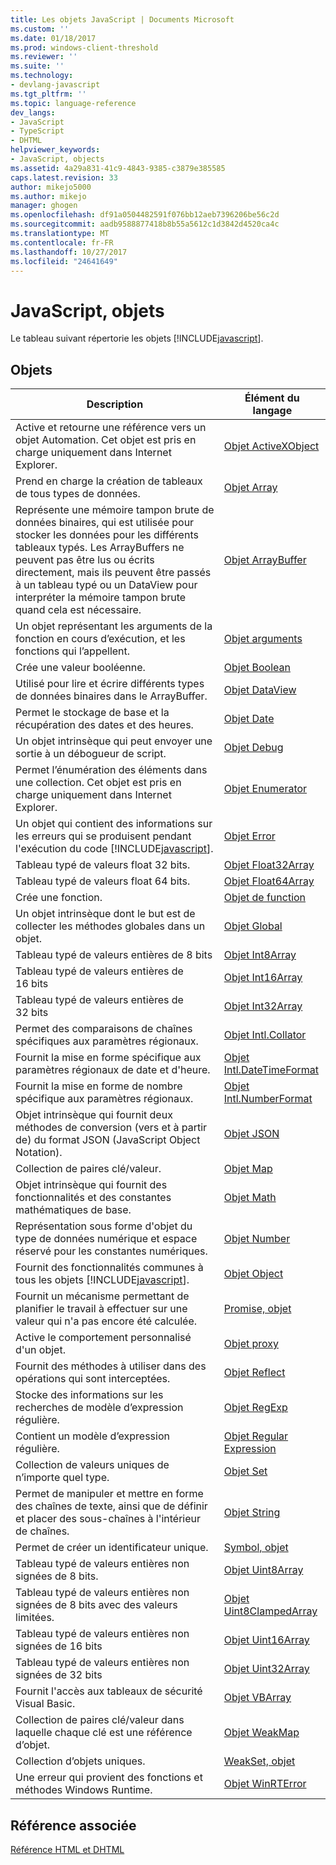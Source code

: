 ```yaml
---
title: Les objets JavaScript | Documents Microsoft
ms.custom: ''
ms.date: 01/18/2017
ms.prod: windows-client-threshold
ms.reviewer: ''
ms.suite: ''
ms.technology:
- devlang-javascript
ms.tgt_pltfrm: ''
ms.topic: language-reference
dev_langs:
- JavaScript
- TypeScript
- DHTML
helpviewer_keywords:
- JavaScript, objects
ms.assetid: 4a29a831-41c9-4843-9385-c3879e385585
caps.latest.revision: 33
author: mikejo5000
ms.author: mikejo
manager: ghogen
ms.openlocfilehash: df91a0504482591f076bb12aeb7396206be56c2d
ms.sourcegitcommit: aadb9588877418b8b55a5612c1d3842d4520ca4c
ms.translationtype: MT
ms.contentlocale: fr-FR
ms.lasthandoff: 10/27/2017
ms.locfileid: "24641649"
---
```

# <a name="javascript-objects"></a>JavaScript, objets
Le tableau suivant répertorie les objets [!INCLUDE[javascript](../../javascript/includes/javascript-md.md)].  
  
## <a name="objects"></a>Objets  
  
|Description|Élément du langage|  
|-----------------|----------------------|  
|Active et retourne une référence vers un objet Automation. Cet objet est pris en charge uniquement dans Internet Explorer.|[Objet ActiveXObject](../../javascript/reference/activexobject-object-javascript.md)|  
|Prend en charge la création de tableaux de tous types de données.|[Objet Array](../../javascript/reference/array-object-javascript.md)|  
|Représente une mémoire tampon brute de données binaires, qui est utilisée pour stocker les données pour les différents tableaux typés. Les ArrayBuffers ne peuvent pas être lus ou écrits directement, mais ils peuvent être passés à un tableau typé ou un DataView pour interpréter la mémoire tampon brute quand cela est nécessaire.|[Objet ArrayBuffer](../../javascript/reference/arraybuffer-object.md)|  
|Un objet représentant les arguments de la fonction en cours d’exécution, et les fonctions qui l’appellent.|[Objet arguments](../../javascript/reference/arguments-object-javascript.md)|  
|Crée une valeur booléenne.|[Objet Boolean](../../javascript/reference/boolean-object-javascript.md)|  
|Utilisé pour lire et écrire différents types de données binaires dans le ArrayBuffer.|[Objet DataView](../../javascript/reference/dataview-object.md)|  
|Permet le stockage de base et la récupération des dates et des heures.|[Objet Date](../../javascript/reference/date-object-javascript.md)|  
|Un objet intrinsèque qui peut envoyer une sortie à un débogueur de script.|[Objet Debug](../../javascript/reference/debug-object-javascript.md)|  
|Permet l’énumération des éléments dans une collection. Cet objet est pris en charge uniquement dans Internet Explorer.|[Objet Enumerator](../../javascript/reference/enumerator-object-javascript.md)|  
|Un objet qui contient des informations sur les erreurs qui se produisent pendant l'exécution du code [!INCLUDE[javascript](../../javascript/includes/javascript-md.md)].|[Objet Error](../../javascript/reference/error-object-javascript.md)|  
|Tableau typé de valeurs float 32 bits.|[Objet Float32Array](../../javascript/reference/float32array-object.md)|  
|Tableau typé de valeurs float 64 bits.|[Objet Float64Array](../../javascript/reference/float64array-object.md)|  
|Crée une fonction.|[Objet de function](../../javascript/reference/function-object-javascript.md)|  
|Un objet intrinsèque dont le but est de collecter les méthodes globales dans un objet.|[Objet Global](../../javascript/reference/global-object-javascript.md)|  
|Tableau typé de valeurs entières de 8 bits|[Objet Int8Array](../../javascript/reference/int8array-object.md)|  
|Tableau typé de valeurs entières de 16 bits|[Objet Int16Array](../../javascript/reference/int16array-object.md)|  
|Tableau typé de valeurs entières de 32 bits|[Objet Int32Array](../../javascript/reference/int32array-object.md)|  
|Permet des comparaisons de chaînes spécifiques aux paramètres régionaux.|[Objet Intl.Collator](../../javascript/reference/intl-collator-object-javascript.md)|  
|Fournit la mise en forme spécifique aux paramètres régionaux de date et d'heure.|[Objet Intl.DateTimeFormat](../../javascript/reference/intl-datetimeformat-object-javascript.md)|  
|Fournit la mise en forme de nombre spécifique aux paramètres régionaux.|[Objet Intl.NumberFormat](../../javascript/reference/intl-numberformat-object-javascript.md)|  
|Objet intrinsèque qui fournit deux méthodes de conversion (vers et à partir de) du format JSON (JavaScript Object Notation).|[Objet JSON](../../javascript/reference/json-object-javascript.md)|  
|Collection de paires clé/valeur.|[Objet Map](../../javascript/reference/map-object-javascript.md)|  
|Objet intrinsèque qui fournit des fonctionnalités et des constantes mathématiques de base.|[Objet Math](../../javascript/reference/math-object-javascript.md)|  
|Représentation sous forme d'objet du type de données numérique et espace réservé pour les constantes numériques.|[Objet Number](../../javascript/reference/number-object-javascript.md)|  
|Fournit des fonctionnalités communes à tous les objets [!INCLUDE[javascript](../../javascript/includes/javascript-md.md)].|[Objet Object](../../javascript/reference/object-object-javascript.md)|  
|Fournit un mécanisme permettant de planifier le travail à effectuer sur une valeur qui n'a pas encore été calculée.|[Promise, objet](../../javascript/reference/promise-object-javascript.md)|  
|Active le comportement personnalisé d'un objet.|[Objet proxy](../../javascript/reference/proxy-object-javascript.md)|  
|Fournit des méthodes à utiliser dans des opérations qui sont interceptées.|[Objet Reflect](../../javascript/reference/reflect-object-javascript.md)|  
|Stocke des informations sur les recherches de modèle d’expression régulière.|[Objet RegExp](../../javascript/reference/regexp-object-javascript.md)|  
|Contient un modèle d’expression régulière.|[Objet Regular Expression](../../javascript/reference/regular-expression-object-javascript.md)|  
|Collection de valeurs uniques de n’importe quel type.|[Objet Set](../../javascript/reference/set-object-javascript.md)|  
|Permet de manipuler et mettre en forme des chaînes de texte, ainsi que de définir et placer des sous-chaînes à l'intérieur de chaînes.|[Objet String](../../javascript/reference/string-object-javascript.md)|  
|Permet de créer un identificateur unique.|[Symbol, objet](../../javascript/reference/symbol-object-javascript.md)|  
|Tableau typé de valeurs entières non signées de 8 bits.|[Objet Uint8Array](../../javascript/reference/uint8array-object.md)|  
|Tableau typé de valeurs entières non signées de 8 bits avec des valeurs limitées.|[Objet Uint8ClampedArray](../../javascript/reference/uint8clampedarray-object-javascript.md)|  
|Tableau typé de valeurs entières non signées de 16 bits|[Objet Uint16Array](../../javascript/reference/uint16array-object.md)|  
|Tableau typé de valeurs entières non signées de 32 bits|[Objet Uint32Array](../../javascript/reference/uint32array-object.md)|  
|Fournit l'accès aux tableaux de sécurité Visual Basic.|[Objet VBArray](../../javascript/reference/vbarray-object-javascript.md)|  
|Collection de paires clé/valeur dans laquelle chaque clé est une référence d’objet.|[Objet WeakMap](../../javascript/reference/weakmap-object-javascript.md)|  
|Collection d’objets uniques.|[WeakSet, objet](../../javascript/reference/weakset-object-javascript.md)|  
|Une erreur qui provient des fonctions et méthodes Windows Runtime.|[Objet WinRTError](../../javascript/reference/winrterror-object-javascript.md)|  
  
## <a name="related-reference"></a>Référence associée  
 [Référence HTML et DHTML](http://go.microsoft.com/fwlink/?LinkId=148095)